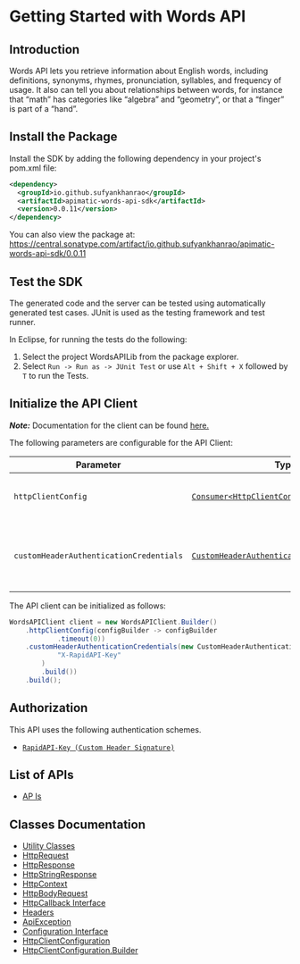 
# Getting Started with Words API

## Introduction

Words API lets you retrieve information about English words, including definitions, synonyms, rhymes, pronunciation, syllables, and frequency of usage. It also can tell you about relationships between words, for instance that “math” has categories like “algebra” and “geometry”, or that a “finger” is part of a “hand”.

## Install the Package

Install the SDK by adding the following dependency in your project's pom.xml file:

```xml
<dependency>
  <groupId>io.github.sufyankhanrao</groupId>
  <artifactId>apimatic-words-api-sdk</artifactId>
  <version>0.0.11</version>
</dependency>
```

You can also view the package at:
https://central.sonatype.com/artifact/io.github.sufyankhanrao/apimatic-words-api-sdk/0.0.11

## Test the SDK

The generated code and the server can be tested using automatically generated test cases.
JUnit is used as the testing framework and test runner.

In Eclipse, for running the tests do the following:

1. Select the project WordsAPILib from the package explorer.
2. Select `Run -> Run as -> JUnit Test` or use `Alt + Shift + X` followed by `T` to run the Tests.

## Initialize the API Client

**_Note:_** Documentation for the client can be found [here.](https://www.github.com/sufyankhanrao/apimatic-words-api-java-sdk/tree/0.0.11/doc/client.md)

The following parameters are configurable for the API Client:

| Parameter | Type | Description |
|  --- | --- | --- |
| `httpClientConfig` | [`Consumer<HttpClientConfiguration.Builder>`](https://www.github.com/sufyankhanrao/apimatic-words-api-java-sdk/tree/0.0.11/doc/http-client-configuration-builder.md) | Set up Http Client Configuration instance. |
| `customHeaderAuthenticationCredentials` | [`CustomHeaderAuthenticationCredentials`](https://www.github.com/sufyankhanrao/apimatic-words-api-java-sdk/tree/0.0.11/doc/$a/https://www.github.com/sufyankhanrao/apimatic-words-api-java-sdk/tree/0.0.11/custom-header-signature.md) | The Credentials Setter for Custom Header Signature |

The API client can be initialized as follows:

```java
WordsAPIClient client = new WordsAPIClient.Builder()
    .httpClientConfig(configBuilder -> configBuilder
            .timeout(0))
    .customHeaderAuthenticationCredentials(new CustomHeaderAuthenticationModel.Builder(
            "X-RapidAPI-Key"
        )
        .build())
    .build();
```

## Authorization

This API uses the following authentication schemes.

* [`RapidAPI-Key (Custom Header Signature)`](https://www.github.com/sufyankhanrao/apimatic-words-api-java-sdk/tree/0.0.11/doc/$a/https://www.github.com/sufyankhanrao/apimatic-words-api-java-sdk/tree/0.0.11/custom-header-signature.md)

## List of APIs

* [AP Is](https://www.github.com/sufyankhanrao/apimatic-words-api-java-sdk/tree/0.0.11/doc/controllers/ap-is.md)

## Classes Documentation

* [Utility Classes](https://www.github.com/sufyankhanrao/apimatic-words-api-java-sdk/tree/0.0.11/doc/utility-classes.md)
* [HttpRequest](https://www.github.com/sufyankhanrao/apimatic-words-api-java-sdk/tree/0.0.11/doc/http-request.md)
* [HttpResponse](https://www.github.com/sufyankhanrao/apimatic-words-api-java-sdk/tree/0.0.11/doc/http-response.md)
* [HttpStringResponse](https://www.github.com/sufyankhanrao/apimatic-words-api-java-sdk/tree/0.0.11/doc/http-string-response.md)
* [HttpContext](https://www.github.com/sufyankhanrao/apimatic-words-api-java-sdk/tree/0.0.11/doc/http-context.md)
* [HttpBodyRequest](https://www.github.com/sufyankhanrao/apimatic-words-api-java-sdk/tree/0.0.11/doc/http-body-request.md)
* [HttpCallback Interface](https://www.github.com/sufyankhanrao/apimatic-words-api-java-sdk/tree/0.0.11/doc/http-callback-interface.md)
* [Headers](https://www.github.com/sufyankhanrao/apimatic-words-api-java-sdk/tree/0.0.11/doc/headers.md)
* [ApiException](https://www.github.com/sufyankhanrao/apimatic-words-api-java-sdk/tree/0.0.11/doc/api-exception.md)
* [Configuration Interface](https://www.github.com/sufyankhanrao/apimatic-words-api-java-sdk/tree/0.0.11/doc/configuration-interface.md)
* [HttpClientConfiguration](https://www.github.com/sufyankhanrao/apimatic-words-api-java-sdk/tree/0.0.11/doc/http-client-configuration.md)
* [HttpClientConfiguration.Builder](https://www.github.com/sufyankhanrao/apimatic-words-api-java-sdk/tree/0.0.11/doc/http-client-configuration-builder.md)

